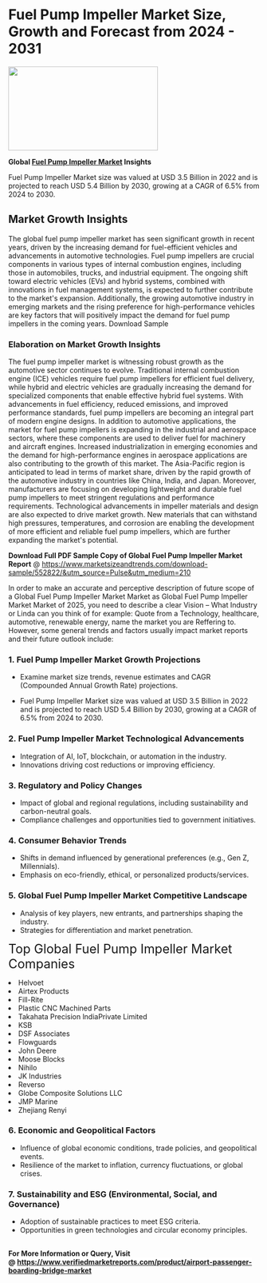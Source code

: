 <H1>Fuel Pump Impeller Market Size, Growth and Forecast from 2024 - 2031</H1><img class="aligncenter size-medium wp-image-584254" src="https://thirdeyenews.in/wp-content/uploads/2024/09/Global-Market-Research-300x168.jpeg" alt="" width="300" height="168" /><p><strong>Global&nbsp;<a href="https://www.marketsizeandtrends.com/download-sample/552822/&amp;utm_source=Pulse&amp;utm_medium=210">Fuel Pump Impeller Market</a> Insights</strong></p><p>Fuel Pump Impeller Market size was valued at USD 3.5 Billion in 2022 and is projected to reach USD 5.4 Billion by 2030, growing at a CAGR of 6.5% from 2024 to 2030.</p><p><h2>Market Growth Insights</h2> The global fuel pump impeller market has seen significant growth in recent years, driven by the increasing demand for fuel-efficient vehicles and advancements in automotive technologies. Fuel pump impellers are crucial components in various types of internal combustion engines, including those in automobiles, trucks, and industrial equipment. The ongoing shift toward electric vehicles (EVs) and hybrid systems, combined with innovations in fuel management systems, is expected to further contribute to the market's expansion. Additionally, the growing automotive industry in emerging markets and the rising preference for high-performance vehicles are key factors that will positively impact the demand for fuel pump impellers in the coming years. Download Sample <h3>Elaboration on Market Growth Insights</h3> The fuel pump impeller market is witnessing robust growth as the automotive sector continues to evolve. Traditional internal combustion engine (ICE) vehicles require fuel pump impellers for efficient fuel delivery, while hybrid and electric vehicles are gradually increasing the demand for specialized components that enable effective hybrid fuel systems. With advancements in fuel efficiency, reduced emissions, and improved performance standards, fuel pump impellers are becoming an integral part of modern engine designs. In addition to automotive applications, the market for fuel pump impellers is expanding in the industrial and aerospace sectors, where these components are used to deliver fuel for machinery and aircraft engines. Increased industrialization in emerging economies and the demand for high-performance engines in aerospace applications are also contributing to the growth of this market. The Asia-Pacific region is anticipated to lead in terms of market share, driven by the rapid growth of the automotive industry in countries like China, India, and Japan. Moreover, manufacturers are focusing on developing lightweight and durable fuel pump impellers to meet stringent regulations and performance requirements. Technological advancements in impeller materials and design are also expected to drive market growth. New materials that can withstand high pressures, temperatures, and corrosion are enabling the development of more efficient and reliable fuel pump impellers, which are further expanding the market's potential. </p><p><span class=""><strong>Download Full PDF Sample Copy of Global Fuel Pump Impeller Market Report</strong> @ <a href="https://www.marketsizeandtrends.com/download-sample/552822/&amp;utm_source=Pulse&amp;utm_medium=210" target="_blank">https://www.marketsizeandtrends.com/download-sample/552822/&amp;utm_source=Pulse&amp;utm_medium=210</a></span></p><p>In order to make an accurate and perceptive description of future scope of a Global&nbsp;Fuel Pump Impeller Market Market as Global&nbsp;Fuel Pump Impeller Market Market of 2025, you need to describe a clear Vision &ndash; What Industry or Linda can you think of for example: Quote from a Technology, healthcare, automotive, renewable energy, name the market you are Reffering to. However, some general trends and factors usually impact market reports and their future outlook include:</p><h3>1.&nbsp;<strong>Fuel Pump Impeller Market Growth Projections</strong></h3><ul><li>Examine market size trends, revenue estimates and CAGR (Compounded Annual Growth Rate) projections.</li><li><p>Fuel Pump Impeller Market size was valued at USD 3.5 Billion in 2022 and is projected to reach USD 5.4 Billion by 2030, growing at a CAGR of 6.5% from 2024 to 2030.</p></li></ul><h3>2.&nbsp;<strong>Fuel Pump Impeller Market Technological Advancements</strong></h3><ul><li>Integration of AI, IoT, blockchain, or automation in the industry.</li><li>Innovations driving cost reductions or improving efficiency.</li></ul><h3>3.&nbsp;<strong>Regulatory and Policy Changes</strong></h3><ul><li>Impact of global and regional regulations, including sustainability and carbon-neutral goals.</li><li>Compliance challenges and opportunities tied to government initiatives.</li></ul><h3>4.&nbsp;<strong>Consumer Behavior Trends</strong></h3><ul><li>Shifts in demand influenced by generational preferences (e.g., Gen Z, Millennials).</li><li>Emphasis on eco-friendly, ethical, or personalized products/services.</li></ul><h3>5.&nbsp;<strong>Global Fuel Pump Impeller Market Competitive Landscape</strong></h3><ul><li>Analysis of key players, new entrants, and partnerships shaping the industry.</li><li>Strategies for differentiation and market penetration.</li></ul><p data-pm-slice="1 1 []"><span style="color: inherit; font-family: inherit; font-size: 25px;">Top Global Fuel Pump Impeller Market Companies</span></p><div class="" data-test-id=""><p><li>Helvoet</li><li> Airtex Products</li><li> Fill-Rite</li><li> Plastic CNC Machined Parts</li><li> Takahata Precision lndiaPrivate Limited</li><li> KSB</li><li> DSF Associates</li><li> Flowguards</li><li> John Deere</li><li> Moose Blocks</li><li> Nihilo</li><li> JK Industries</li><li> Reverso</li><li> Globe Composite Solutions LLC</li><li> JMP Marine</li><li> Zhejiang Renyi</li></p></div><h3>6.&nbsp;<strong>Economic and Geopolitical Factors</strong></h3><ul><li>Influence of global economic conditions, trade policies, and geopolitical events.</li><li>Resilience of the market to inflation, currency fluctuations, or global crises.</li></ul><h3>7.&nbsp;<strong>Sustainability and ESG (Environmental, Social, and Governance)</strong></h3><ul><li>Adoption of sustainable practices to meet ESG criteria.</li><li>Opportunities in green technologies and circular economy principles.</li></ul><h2><strong style="font-size: 14px;">For More Information or Query, Visit @&nbsp;</strong><a style="background-color: #ffffff; font-size: 14px;" href="https://www.marketsizeandtrends.com/report/fuel-pump-impeller-market/" target="_blank">https://www.verifiedmarketreports.com/product/airport-passenger-boarding-bridge-market</a></h2>
